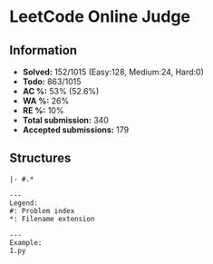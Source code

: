 # LeetCode Online Judge

## Information
* **Solved:** 152/1015 (Easy:128, Medium:24, Hard:0)
* **Todo:** 863/1015
* **AC %:** 53% (52.6%)
* **WA %:** 26%
* **RE %:** 10%
* **Total submission:** 340
* **Accepted submissions:** 179

## Structures

```
|- #.*

---
Legend:
#: Problem index
*: Filename extension

---
Example:
1.py
```
